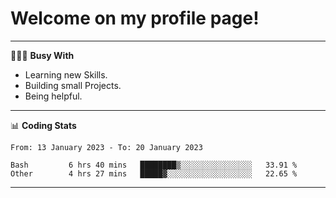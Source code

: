 # Welcome on my profile page!
<!-- print(("dralla"[::-1]+"s").capitalize()) -->

---
👨🏻‍💻 **Busy With**
* Learning new Skills.
* Building small Projects.
* Being helpful.

---
📊 **Coding Stats**
<!--START_SECTION:waka-->

```text
From: 13 January 2023 - To: 20 January 2023

Bash         6 hrs 40 mins   ████████▒░░░░░░░░░░░░░░░░   33.91 %
Other        4 hrs 27 mins   █████▓░░░░░░░░░░░░░░░░░░░   22.65 %
```

<!--END_SECTION:waka-->
---
